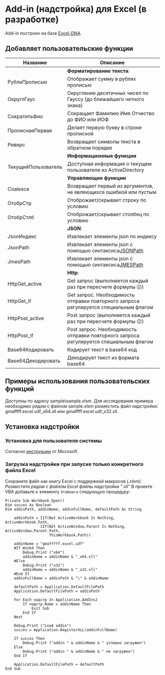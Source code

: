 # Add-in (надстройка) для Excel (в разработке)

Add-in построен на базе [Excel-DNA](https://excel-dna.net).

## Добавляет пользовательские функции

| Название            | Описание                                                                                                                                     |
|---------------------|----------------------------------------------------------------------------------------------------------------------------------------------|
|                     | **Форматирование текста**:                                                                                                                   |
| РублиПрописью       | Отображает сумму в рублях прописью                                                                                                           |
| ОкруглГаус          | Округление десятичных чисел по Гауссу (до ближайшего четного знака)                                                                          |
| СократитьФио        | Сокращает Фамилию Имя Отчество до ФИО или ИОФ                                                                                                |
| ПрописнаяПервая     | Делает первую букву в строке прописной                                                                                                       |
| Реверс              | Возвращает символы текста в обратном порядке                                                                                                 |
|                     | **Информационные функции**                                                                                                                   |
| ТекущийПользователь | Доступная информация о текущем пользователе из ActiveDirectory                                                                               |
|                     | **Управляющие функции**                                                                                                                      |
| Coalesce            | Возвращает первый из аргументов, не являющихся ошибкой или пустым                                                                            |
| ОтобрСтр            | Отоброжает/скрывает строку по условию                                                                                                        |
| ОтобрСтлб           | Отоброжает/скрывает столбец по условию                                                                                                       |
|                     | **JSON**:                                                                                                                                    |
| JsonИндекс          | Извлекает элементы json по индексу                                                                                                           |
| JsonPath            | Извлекает элементы json с помощью синтаксиса[JSONPath](https://danielaparker.github.io/JsonCons.Net/articles/JsonPath/JsonConsJsonPath.html) |
| JmesPath            | Извлекает элементы json с помощью синтаксиса[JMESPath](https://jmespath.org/specification.html)                                              |
|                     | **Http**:                                                                                                                                    |
| HttpGet_active      | Get запрос (выполняется каждый раз при пересчете формулы :confused:)                                                                         |
| HttpGet_if          | Get запрос. Необходимость отправки повторного запроса регулируется специальным флагом                                                        |
| HttpPost_active     | Post запрос (выполняется каждый раз при пересчете формулы :confused:)                                                                        |
| HttpPost_if         | Post запрос. Необходимость отправки повторного запроса регулируется специальным флагом                                                       |
| Base64Кодировать    | Кодирует текст в base64 код                                                                                                                  |
| Base64Декодировать  | Декодирует текст из формата base64                                                                                                           |

## Примеры использования пользовательских функций

Доступны по адресу sample\sample.xlsm.
Для исследования примера необходимо рядом с файлом sample.xlsm разместить файл надстройки:
gmafffff.excel.udf_x64.xll или gmafffff.excel.udf_x32.xll.

## Установка надстройки

### Установка для пользователя системы

Согласно [инструкции](https://support.microsoft.com/ru-ru/office/добавление-и-удаление-надстроек-в-excel-0af570c4-5cf3-4fa9-9b88-403625a0b460)
от Microsoft.

### Загрузка надстройки при запуске только конкретного файла Excel

Сохраните файл как книгу Excel с поддержкой макросов (*.xlsm).
Разместите рядом с файлом Excel файлы надстройки "*.xll"
В проекте VBA добавьте к элементу `ЭтаКнига` следующую процедуру:

```
Private Sub Workbook_Open()
Dim succes As Boolean
Dim addinPath, addinName, addinFullName, defaultPath As String

    addinPath = IIf(Not ActiveWorkbook Is Nothing, ActiveWorkbook.Path, _
                IIf(Not ActiveWindow.Parent Is Nothing, ActiveWindow.Parent.Path, _
                    ThisWorkbook.Path))
      
    addinName = "gmafffff.excel.udf"
    #If Win64 Then
        Debug.Print ("x64")
        addinName = addinName & "_x64.xll"
    #Else
        Debug.Print ("x32")
        addinName = addinName & "_x32.xll"
    #End If
    addinFullName = addinPath & "\" & addinName
   
    defaultPath = Application.DefaultFilePath
    Application.DefaultFilePath = addinPath

    For Each надстр In Application.AddIns2
        If надстр.Name = addinName Then
            Exit Sub
        End If
    Next

    Debug.Print ("Load addin")
    succes = Application.RegisterXLL(addinFullName)

    If succes Then
        Debug.Print ("addin " & addinName & " успешно загружен")
    Else
        Debug.Print ("addin " & addinName & " не загружен")
    End If

    Application.DefaultFilePath = defaultPath
End Sub
```
